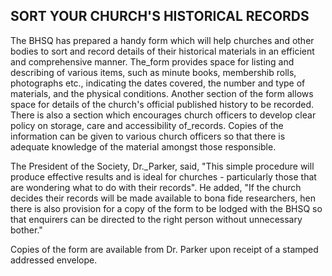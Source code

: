 ## SORT YOUR CHURCH'S HISTORICAL RECORDS

The BHSQ has prepared a handy form which will help
churches and other bodies to sort and record details of
their historical materials in an efficient and comprehensive
manner. The_form provides space for listing and describing 
of various items, such as minute books, membershib rolls,
photographs etc., indicating the dates covered, the number
and type of materials, and the physical conditions. Another
section of the form allows space for details of the church's
official published history to be recorded. There is also a
section which encourages church officers to develop clear
policy on storage, care and accessibility of_records. 
Copies of the information can be given to various church 
officers so that there is adequate knowledge of the material
amongst those responsible. 

The President of the Society, Dr._Parker, said, "This 
simple procedure will produce effective results and is ideal
for churches - particularly those that are wondering what to
do with their records". He added, "If the church decides 
their records will be made available to bona fide researchers,
hen there is also provision for a copy of the form to be
lodged with the BHSQ so that enquirers can be directed to
the right person without unnecessary bother." 

Copies of the form are available from Dr. Parker upon
receipt of a stamped addressed envelope. 

